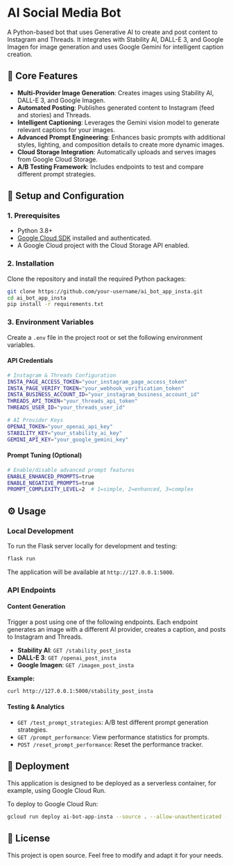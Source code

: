 # AI Social Media Bot

A Python-based bot that uses Generative AI to create and post content to Instagram and Threads. It integrates with Stability AI, DALL-E 3, and Google Imagen for image generation and uses Google Gemini for intelligent caption creation.

## 🚀 Core Features

- **Multi-Provider Image Generation**: Creates images using Stability AI, DALL-E 3, and Google Imagen.
- **Automated Posting**: Publishes generated content to Instagram (feed and stories) and Threads.
- **Intelligent Captioning**: Leverages the Gemini vision model to generate relevant captions for your images.
- **Advanced Prompt Engineering**: Enhances basic prompts with additional styles, lighting, and composition details to create more dynamic images.
- **Cloud Storage Integration**: Automatically uploads and serves images from Google Cloud Storage.
- **A/B Testing Framework**: Includes endpoints to test and compare different prompt strategies.

## 🔧 Setup and Configuration

### 1. Prerequisites
- Python 3.8+
- [Google Cloud SDK](https://cloud.google.com/sdk/docs/install) installed and authenticated.
- A Google Cloud project with the Cloud Storage API enabled.

### 2. Installation
Clone the repository and install the required Python packages:
```bash
git clone https://github.com/your-username/ai_bot_app_insta.git
cd ai_bot_app_insta
pip install -r requirements.txt
```

### 3. Environment Variables
Create a `.env` file in the project root or set the following environment variables.

#### **API Credentials**
```bash
# Instagram & Threads Configuration
INSTA_PAGE_ACCESS_TOKEN="your_instagram_page_access_token"
INSTA_PAGE_VERIFY_TOKEN="your_webhook_verification_token"
INSTA_BUSINESS_ACCOUNT_ID="your_instagram_business_account_id"
THREADS_API_TOKEN="your_threads_api_token"
THREADS_USER_ID="your_threads_user_id"

# AI Provider Keys
OPENAI_TOKEN="your_openai_api_key"
STABILITY_KEY="your_stability_ai_key"
GEMINI_API_KEY="your_google_gemini_key"
```

#### **Prompt Tuning (Optional)**
```bash
# Enable/disable advanced prompt features
ENABLE_ENHANCED_PROMPTS=true
ENABLE_NEGATIVE_PROMPTS=true
PROMPT_COMPLEXITY_LEVEL=2  # 1=simple, 2=enhanced, 3=complex
```

## ⚙️ Usage

### Local Development
To run the Flask server locally for development and testing:
```bash
flask run
```
The application will be available at `http://127.0.0.1:5000`.

### API Endpoints

#### **Content Generation**
Trigger a post using one of the following endpoints. Each endpoint generates an image with a different AI provider, creates a caption, and posts to Instagram and Threads.

- **Stability AI**: `GET /stability_post_insta`
- **DALL-E 3**: `GET /openai_post_insta`
- **Google Imagen**: `GET /imagen_post_insta`

**Example:**
```bash
curl http://127.0.0.1:5000/stability_post_insta
```

#### **Testing & Analytics**
- `GET /test_prompt_strategies`: A/B test different prompt generation strategies.
- `GET /prompt_performance`: View performance statistics for prompts.
- `POST /reset_prompt_performance`: Reset the performance tracker.

## 🚀 Deployment

This application is designed to be deployed as a serverless container, for example, using Google Cloud Run.

To deploy to Google Cloud Run:
```sh
gcloud run deploy ai-bot-app-insta --source . --allow-unauthenticated --region=asia-northeast1 --project=yahayuta
```

## 📄 License

This project is open source. Feel free to modify and adapt it for your needs.

